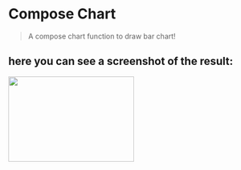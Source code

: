 # Compose Chart
> A compose chart function to draw bar chart!


## here you can see a screenshot of the result:

 <img width="250" height="170" src="https://i.ibb.co/FnY53S8/Screenshot-2022-02-13-001933.png">
